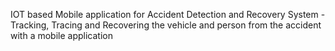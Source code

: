 IOT based Mobile application for Accident Detection and Recovery System -
Tracking, Tracing and Recovering the vehicle and person from the accident with a mobile application
